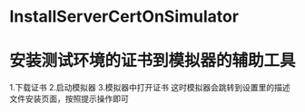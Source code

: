 # InstallServerCertOnSimulator
# 安装测试环境的证书到模拟器的辅助工具
 1.下载证书
 2.启动模拟器
 3.模拟器中打开证书
 这时模拟器会跳转到设置里的描述文件安装页面，按照提示操作即可